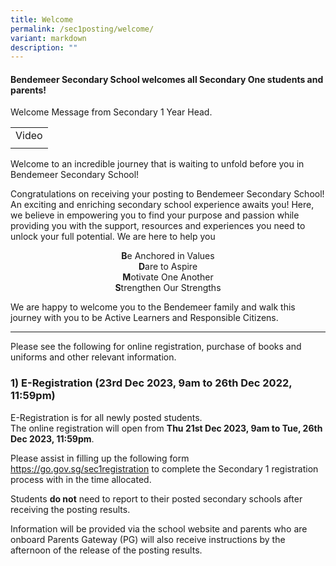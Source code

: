 ```yaml
---
title: Welcome
permalink: /sec1posting/welcome/
variant: markdown
description: ""
---
```

#### <b>Bendemeer Secondary School welcomes all Secondary One students and parents!</b>

Welcome Message from Secondary 1 Year Head.

|  |  
| - |
| Video |
|  |


Welcome to an incredible journey that is waiting to unfold before you in Bendemeer Secondary School!

Congratulations on receiving your posting to Bendemeer Secondary School! An exciting and enriching secondary school experience awaits you! Here, we believe in empowering you to find your purpose and passion while providing you with the support, resources and experiences you need to unlock your full potential.  We are here to help you 
<center><b>B</b>e Anchored in Values
	<br>
	<b>D</b>are to Aspire<br>
	<b>M</b>otivate One Another<br>
	<b>S</b>trengthen Our Strengths</center>

We are happy to welcome you to the Bendemeer family and walk this journey with you to be Active Learners and Responsible Citizens.

---

Please see the following for online registration, purchase of books and uniforms and other relevant information.

### **1) E-Registration (23rd Dec 2023, 9am to 26th Dec 2022, 11:59pm)**

E-Registration is for all newly posted students. <br>
The online registration will open from **Thu 21st Dec 2023, 9am to Tue, 26th Dec 2023, 11:59pm**. <br>



Please assist in filling up the following form <a target="_blank" href="https://go.gov.sg/sec1registration">https://go.gov.sg/sec1registration</a> to complete the Secondary 1 registration process with in the time allocated.  

Students **do not** need to report to their posted secondary schools after receiving the posting results. 

Information will be provided via the school website and parents who are onboard Parents Gateway (PG) will also receive instructions by the afternoon of the release of the posting results.